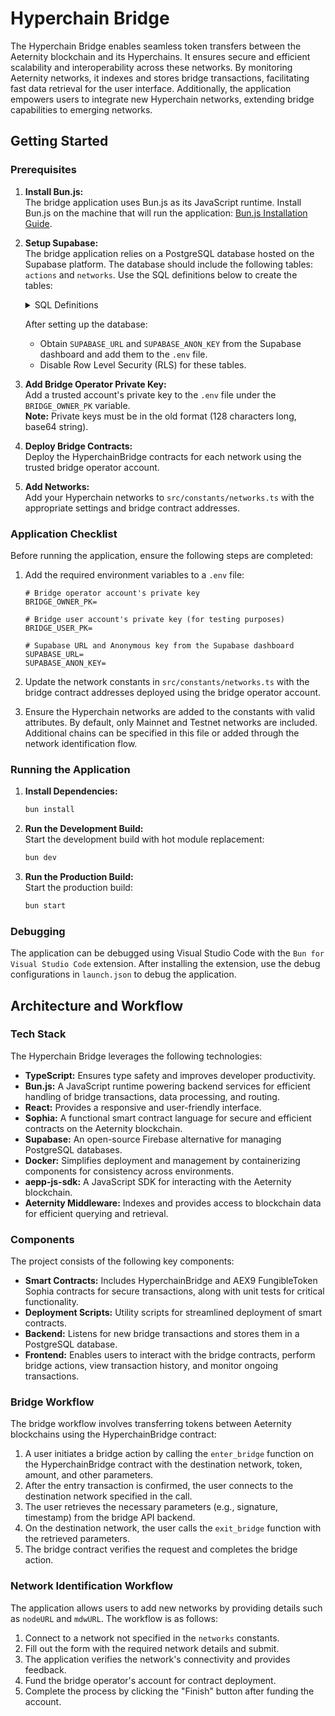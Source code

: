 # Hyperchain Bridge

The Hyperchain Bridge enables seamless token transfers between the Aeternity blockchain and its Hyperchains. It ensures secure and efficient scalability and interoperability across these networks. By monitoring Aeternity networks, it indexes and stores bridge transactions, facilitating fast data retrieval for the user interface. Additionally, the application empowers users to integrate new Hyperchain networks, extending bridge capabilities to emerging networks.

## Getting Started

### Prerequisites

1. **Install Bun.js:**  
   The bridge application uses Bun.js as its JavaScript runtime. Install Bun.js on the machine that will run the application: [Bun.js Installation Guide](https://bun.sh/docs/installation).

2. **Setup Supabase:**  
   The bridge application relies on a PostgreSQL database hosted on the Supabase platform. The database should include the following tables: `actions` and `networks`. Use the SQL definitions below to create the tables:

   <details>
   <summary>SQL Definitions</summary>

   ```sql
   create table public.actions (
     "sourceNetworkId" text not null,
     "entryIdx" bigint not null,
     "userAddress" text not null,
     "targetNetworkId" text not null,
     "tokenAddress" text null,
     "tokenName" text not null,
     "tokenSymbol" text not null,
     "tokenDecimals" smallint not null,
     amount numeric not null,
     "bridgeEntryData" json not null,
     "isCompleted" boolean not null default false,
     "exitRequestData" json null,
     "entryTxHash" text not null,
     "exitTxHash" text null,
     "entryTimestamp" numeric not null,
     "exitTimestamp" numeric null,
     constraint actions_pkey primary key ("sourceNetworkId", "entryIdx")
   ) TABLESPACE pg_default;

   create table public.networks (
     id text not null,
     url text not null,
     name text not null,
     "mdwUrl" text not null,
     "explorerUrl" text not null,
     "bridgeContractAddress" text not null,
     "mdwWebSocketUrl" text not null,
     constraint networks_pkey primary key (id),
     constraint networks_explorerUrl_key unique ("explorerUrl"),
     constraint networks_mdwUrl_key unique ("mdwUrl"),
     constraint networks_mdwWebSocketUrl_key unique ("mdwWebSocketUrl"),
     constraint networks_url_key unique (url)
   ) TABLESPACE pg_default;
   ```

   </details>

   After setting up the database:

   - Obtain `SUPABASE_URL` and `SUPABASE_ANON_KEY` from the Supabase dashboard and add them to the `.env` file.
   - Disable Row Level Security (RLS) for these tables.

3. **Add Bridge Operator Private Key:**  
   Add a trusted account's private key to the `.env` file under the `BRIDGE_OWNER_PK` variable.  
   **Note:** Private keys must be in the old format (128 characters long, base64 string).

4. **Deploy Bridge Contracts:**  
   Deploy the HyperchainBridge contracts for each network using the trusted bridge operator account.

5. **Add Networks:**  
   Add your Hyperchain networks to `src/constants/networks.ts` with the appropriate settings and bridge contract addresses.

### Application Checklist

Before running the application, ensure the following steps are completed:

1. Add the required environment variables to a `.env` file:

   ```env
   # Bridge operator account's private key
   BRIDGE_OWNER_PK=

   # Bridge user account's private key (for testing purposes)
   BRIDGE_USER_PK=

   # Supabase URL and Anonymous key from the Supabase dashboard
   SUPABASE_URL=
   SUPABASE_ANON_KEY=
   ```

2. Update the network constants in `src/constants/networks.ts` with the bridge contract addresses deployed using the bridge operator account.

3. Ensure the Hyperchain networks are added to the constants with valid attributes. By default, only Mainnet and Testnet networks are included. Additional chains can be specified in this file or added through the network identification flow.

### Running the Application

1. **Install Dependencies:**

   ```bash
   bun install
   ```

2. **Run the Development Build:**  
   Start the development build with hot module replacement:

   ```bash
   bun dev
   ```

3. **Run the Production Build:**  
   Start the production build:

   ```bash
   bun start
   ```

### Debugging

The application can be debugged using Visual Studio Code with the `Bun for Visual Studio Code` extension. After installing the extension, use the debug configurations in `launch.json` to debug the application.

## Architecture and Workflow

### Tech Stack

The Hyperchain Bridge leverages the following technologies:

- **TypeScript:** Ensures type safety and improves developer productivity.
- **Bun.js:** A JavaScript runtime powering backend services for efficient handling of bridge transactions, data processing, and routing.
- **React:** Provides a responsive and user-friendly interface.
- **Sophia:** A functional smart contract language for secure and efficient contracts on the Aeternity blockchain.
- **Supabase:** An open-source Firebase alternative for managing PostgreSQL databases.
- **Docker:** Simplifies deployment and management by containerizing components for consistency across environments.
- **aepp-js-sdk:** A JavaScript SDK for interacting with the Aeternity blockchain.
- **Aeternity Middleware:** Indexes and provides access to blockchain data for efficient querying and retrieval.

### Components

The project consists of the following key components:

- **Smart Contracts:** Includes HyperchainBridge and AEX9 FungibleToken Sophia contracts for secure transactions, along with unit tests for critical functionality.
- **Deployment Scripts:** Utility scripts for streamlined deployment of smart contracts.
- **Backend:** Listens for new bridge transactions and stores them in a PostgreSQL database.
- **Frontend:** Enables users to interact with the bridge contracts, perform bridge actions, view transaction history, and monitor ongoing transactions.

### Bridge Workflow

The bridge workflow involves transferring tokens between Aeternity blockchains using the HyperchainBridge contract:

1. A user initiates a bridge action by calling the `enter_bridge` function on the HyperchainBridge contract with the destination network, token, amount, and other parameters.
2. After the entry transaction is confirmed, the user connects to the destination network specified in the call.
3. The user retrieves the necessary parameters (e.g., signature, timestamp) from the bridge API backend.
4. On the destination network, the user calls the `exit_bridge` function with the retrieved parameters.
5. The bridge contract verifies the request and completes the bridge action.

### Network Identification Workflow

The application allows users to add new networks by providing details such as `nodeURL` and `mdwURL`. The workflow is as follows:

1. Connect to a network not specified in the `networks` constants.
2. Fill out the form with the required network details and submit.
3. The application verifies the network's connectivity and provides feedback.
4. Fund the bridge operator's account for contract deployment.
5. Complete the process by clicking the "Finish" button after funding the account.

